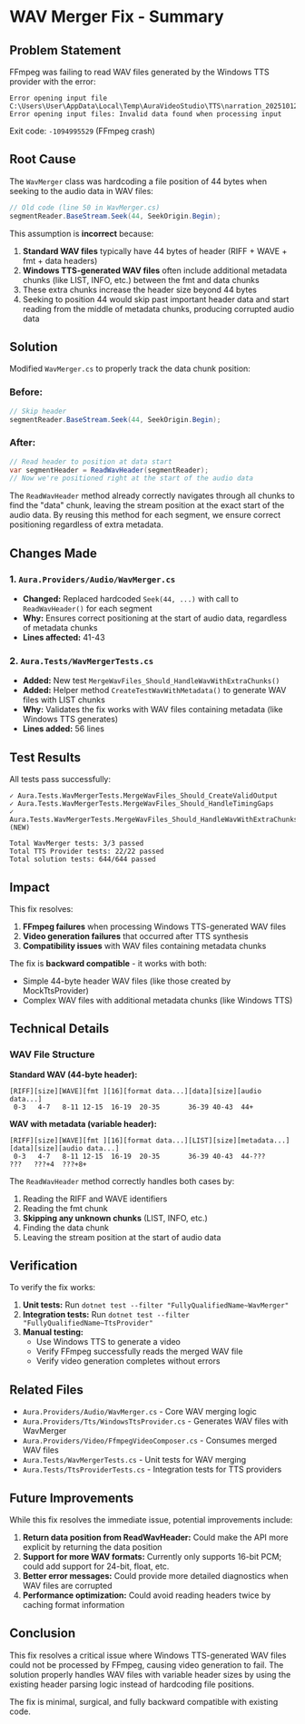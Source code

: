 # WAV Merger Fix - Summary

## Problem Statement

FFmpeg was failing to read WAV files generated by the Windows TTS provider with the error:
```
Error opening input file C:\Users\User\AppData\Local\Temp\AuraVideoStudio\TTS\narration_20251012192303.wav.
Error opening input files: Invalid data found when processing input
```

Exit code: `-1094995529` (FFmpeg crash)

## Root Cause

The `WavMerger` class was hardcoding a file position of 44 bytes when seeking to the audio data in WAV files:

```csharp
// Old code (line 50 in WavMerger.cs)
segmentReader.BaseStream.Seek(44, SeekOrigin.Begin);
```

This assumption is **incorrect** because:

1. **Standard WAV files** typically have 44 bytes of header (RIFF + WAVE + fmt + data headers)
2. **Windows TTS-generated WAV files** often include additional metadata chunks (like LIST, INFO, etc.) between the fmt and data chunks
3. These extra chunks increase the header size beyond 44 bytes
4. Seeking to position 44 would skip past important header data and start reading from the middle of metadata chunks, producing corrupted audio data

## Solution

Modified `WavMerger.cs` to properly track the data chunk position:

### Before:
```csharp
// Skip header
segmentReader.BaseStream.Seek(44, SeekOrigin.Begin);
```

### After:
```csharp
// Read header to position at data start
var segmentHeader = ReadWavHeader(segmentReader);
// Now we're positioned right at the start of the audio data
```

The `ReadWavHeader` method already correctly navigates through all chunks to find the "data" chunk, leaving the stream position at the exact start of the audio data. By reusing this method for each segment, we ensure correct positioning regardless of extra metadata.

## Changes Made

### 1. `Aura.Providers/Audio/WavMerger.cs`
- **Changed:** Replaced hardcoded `Seek(44, ...)` with call to `ReadWavHeader()` for each segment
- **Why:** Ensures correct positioning at the start of audio data, regardless of metadata chunks
- **Lines affected:** 41-43

### 2. `Aura.Tests/WavMergerTests.cs`
- **Added:** New test `MergeWavFiles_Should_HandleWavWithExtraChunks()` 
- **Added:** Helper method `CreateTestWavWithMetadata()` to generate WAV files with LIST chunks
- **Why:** Validates the fix works with WAV files containing metadata (like Windows TTS generates)
- **Lines added:** 56 lines

## Test Results

All tests pass successfully:

```
✓ Aura.Tests.WavMergerTests.MergeWavFiles_Should_CreateValidOutput
✓ Aura.Tests.WavMergerTests.MergeWavFiles_Should_HandleTimingGaps  
✓ Aura.Tests.WavMergerTests.MergeWavFiles_Should_HandleWavWithExtraChunks (NEW)

Total WavMerger tests: 3/3 passed
Total TTS Provider tests: 22/22 passed
Total solution tests: 644/644 passed
```

## Impact

This fix resolves:
1. **FFmpeg failures** when processing Windows TTS-generated WAV files
2. **Video generation failures** that occurred after TTS synthesis
3. **Compatibility issues** with WAV files containing metadata chunks

The fix is **backward compatible** - it works with both:
- Simple 44-byte header WAV files (like those created by MockTtsProvider)
- Complex WAV files with additional metadata chunks (like Windows TTS)

## Technical Details

### WAV File Structure

**Standard WAV (44-byte header):**
```
[RIFF][size][WAVE][fmt ][16][format data...][data][size][audio data...]
 0-3   4-7   8-11 12-15  16-19  20-35       36-39 40-43  44+
```

**WAV with metadata (variable header):**
```
[RIFF][size][WAVE][fmt ][16][format data...][LIST][size][metadata...][data][size][audio data...]
 0-3   4-7   8-11 12-15  16-19  20-35       36-39 40-43  44-???       ???   ???+4  ???+8+
```

The `ReadWavHeader` method correctly handles both cases by:
1. Reading the RIFF and WAVE identifiers
2. Reading the fmt chunk
3. **Skipping any unknown chunks** (LIST, INFO, etc.)
4. Finding the data chunk
5. Leaving the stream position at the start of audio data

## Verification

To verify the fix works:

1. **Unit tests:** Run `dotnet test --filter "FullyQualifiedName~WavMerger"`
2. **Integration tests:** Run `dotnet test --filter "FullyQualifiedName~TtsProvider"`  
3. **Manual testing:** 
   - Use Windows TTS to generate a video
   - Verify FFmpeg successfully reads the merged WAV file
   - Verify video generation completes without errors

## Related Files

- `Aura.Providers/Audio/WavMerger.cs` - Core WAV merging logic
- `Aura.Providers/Tts/WindowsTtsProvider.cs` - Generates WAV files with WavMerger
- `Aura.Providers/Video/FfmpegVideoComposer.cs` - Consumes merged WAV files
- `Aura.Tests/WavMergerTests.cs` - Unit tests for WAV merging
- `Aura.Tests/TtsProviderTests.cs` - Integration tests for TTS providers

## Future Improvements

While this fix resolves the immediate issue, potential improvements include:

1. **Return data position from ReadWavHeader:** Could make the API more explicit by returning the data position
2. **Support for more WAV formats:** Currently only supports 16-bit PCM; could add support for 24-bit, float, etc.
3. **Better error messages:** Could provide more detailed diagnostics when WAV files are corrupted
4. **Performance optimization:** Could avoid reading headers twice by caching format information

## Conclusion

This fix resolves a critical issue where Windows TTS-generated WAV files could not be processed by FFmpeg, causing video generation to fail. The solution properly handles WAV files with variable header sizes by using the existing header parsing logic instead of hardcoding file positions.

The fix is minimal, surgical, and fully backward compatible with existing code.
